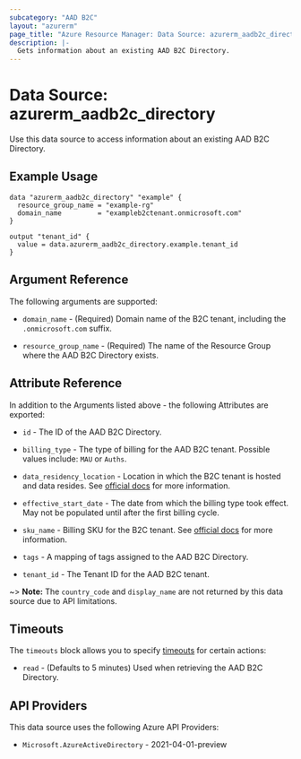 ```yaml
---
subcategory: "AAD B2C"
layout: "azurerm"
page_title: "Azure Resource Manager: Data Source: azurerm_aadb2c_directory"
description: |-
  Gets information about an existing AAD B2C Directory.
---
```


# Data Source: azurerm_aadb2c_directory

Use this data source to access information about an existing AAD B2C Directory.

## Example Usage

```hcl
data "azurerm_aadb2c_directory" "example" {
  resource_group_name = "example-rg"
  domain_name         = "exampleb2ctenant.onmicrosoft.com"
}

output "tenant_id" {
  value = data.azurerm_aadb2c_directory.example.tenant_id
}
```

## Argument Reference

The following arguments are supported:

* `domain_name` - (Required) Domain name of the B2C tenant, including the `.onmicrosoft.com` suffix.

* `resource_group_name` - (Required) The name of the Resource Group where the AAD B2C Directory exists.

## Attribute Reference

In addition to the Arguments listed above - the following Attributes are exported:

* `id` - The ID of the AAD B2C Directory.

* `billing_type` - The type of billing for the AAD B2C tenant. Possible values include: `MAU` or `Auths`.

* `data_residency_location` - Location in which the B2C tenant is hosted and data resides. See [official docs](https://aka.ms/B2CDataResidenc) for more information.

* `effective_start_date` - The date from which the billing type took effect. May not be populated until after the first billing cycle.

* `sku_name` - Billing SKU for the B2C tenant. See [official docs](https://aka.ms/b2cBilling) for more information.

* `tags` - A mapping of tags assigned to the AAD B2C Directory.

* `tenant_id` - The Tenant ID for the AAD B2C tenant.

~> **Note:** The `country_code` and `display_name` are not returned by this data source due to API limitations.

## Timeouts

The `timeouts` block allows you to specify [timeouts](https://developer.hashicorp.com/terraform/language/resources/configure#define-operation-timeouts) for certain actions:

* `read` - (Defaults to 5 minutes) Used when retrieving the AAD B2C Directory.

## API Providers
<!-- This section is generated, changes will be overwritten -->
This data source uses the following Azure API Providers:

* `Microsoft.AzureActiveDirectory` - 2021-04-01-preview
